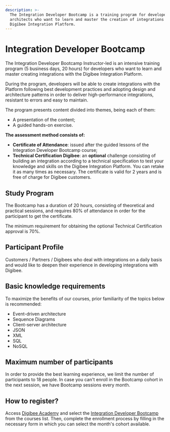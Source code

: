 ```yaml
---
description: >-
  The Integration Developer Bootcamp is a training program for developers and
  architects who want to learn and master the creation of integrations using
  Digibee Integration Platform.
---
```


# Integration Developer Bootcamp

The Integration Developer Bootcamp Instructor-led is an intensive training program (5 business days, 20 hours) for developers who want to learn and master creating integrations with the Digibee Integration Platform.&#x20;

During the program, developers will be able to create integrations with the Platform following best development practices and adopting design and architecture patterns in order to deliver high-performance integrations, resistant to errors and easy to maintain.

The program presents content divided into themes, being each of them:

* A presentation of the content;
* A guided hands-on exercise.

**The assessment method consists of:**

* **Certificate of Attendance**: issued after the guided lessons of the Integration Developer Bootcamp course;
* **Technical Certification Digibee**: an **optional** challenge consisting of building an integration according to a technical specification to test your knowledge and skills on the Digibee Integration Platform. You can retake it as many times as necessary. The certificate is valid for 2 years and is free of charge for Digibee customers.

## Study Program&#x20;

The Bootcamp has a duration of 20 hours, consisting of theoretical and practical sessions, and requires 80% of attendance in order for the participant to get the certificate.

The minimum requirement for obtaining the optional Technical Certification approval is 70%.

## Participant Profile&#x20;

Customers / Partners / Digibees who deal with integrations on a daily basis and would like to deepen their experience in developing integrations with Digibee.&#x20;

## Basic knowledge requirements&#x20;

To maximize the benefits of our courses, prior familiarity of the topics below is recommended:

* Event-driven architecture&#x20;
* Sequence Diagrams&#x20;
* Client-server architecture&#x20;
* JSON&#x20;
* XML&#x20;
* SQL&#x20;
* NoSQL

## Maximum number of participants

In order to provide the best learning experience, we limit the number of participants to 18 people. In case you can't enroll in the Bootcamp cohort in the next session, we have Bootcamp sessions every month.

## How to register?&#x20;

Access [Digibee Academy](https://digibee.academy) and select the [Integration Developer Bootcamp](https://digibee.academy/courses/bootcamp-instructor-led/) from the courses list. Then, complete the enrollment process by filling in the necessary form in which you can select the month's cohort available.
